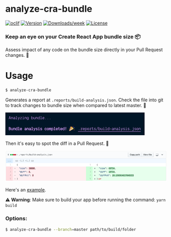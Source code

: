analyze-cra-bundle
==================

[![oclif](https://img.shields.io/badge/cli-oclif-brightgreen.svg)](https://oclif.io)
[![Version](https://img.shields.io/npm/v/analyze-cra-bundle.svg)](https://npmjs.org/package/analyze-cra-bundle)
[![Downloads/week](https://img.shields.io/npm/dw/analyze-cra-bundle.svg)](https://npmjs.org/package/analyze-cra-bundle)
[![License](https://img.shields.io/npm/l/analyze-cra-bundle.svg)](https://github.com/petecorreia/analyze-cra-bundle/blob/master/package.json)


### Keep an eye on your Create React App bundle size 📦

Assess impact of any code on the bundle size directly in your Pull Request changes. 🔎

# Usage

```bash
$ analyze-cra-bundle
```

Generates a report at `.reports/build-analysis.json`. Check the file into git to track changes to bundle size when compared to latest master. 🎉

<img width="435" src="media/screenshot-output.png" alt="Output screenshot">

Then it's easy to spot the diff in a Pull Request. 👀

<img width="700" src="media/screenshot-PR.png" alt="Pull Request screenshot">

Here's an [example](.reports/build-analysis.json).

⚠️ **Warning**: Make sure to build your app before running the command: `yarn build`

### Options:

```bash
$ analyze-cra-bundle --branch=master path/to/build/folder
```

